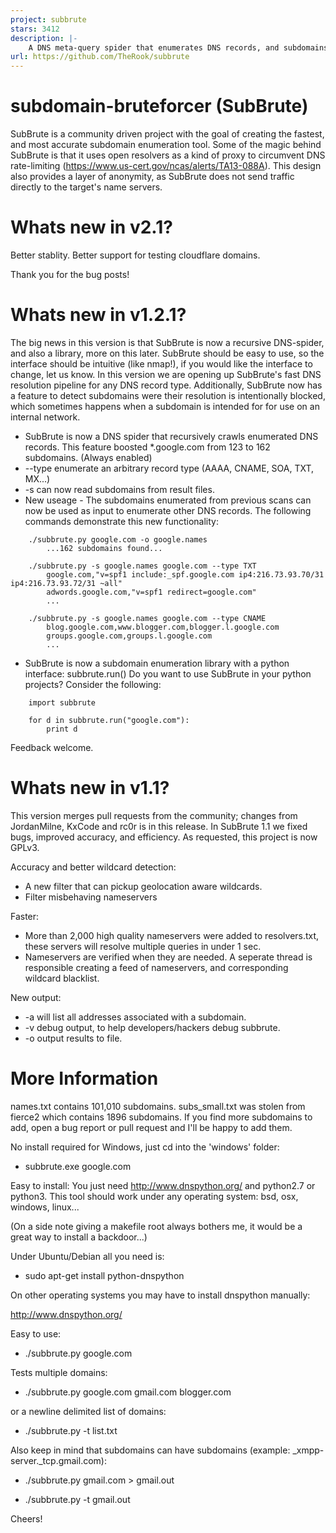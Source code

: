 ```yaml
---
project: subbrute
stars: 3412
description: |-
    A DNS meta-query spider that enumerates DNS records, and subdomains.
url: https://github.com/TheRook/subbrute
---
```



subdomain-bruteforcer (SubBrute)
=====================
SubBrute is a community driven project with the goal of creating the fastest, and most accurate subdomain enumeration tool.  Some of the magic behind SubBrute is that it uses open resolvers as a kind of proxy to circumvent DNS rate-limiting (https://www.us-cert.gov/ncas/alerts/TA13-088A).  This design also provides a layer of anonymity, as SubBrute does not send traffic directly to the target's name servers.

Whats new in v2.1?
=====================
Better stablity. Better support for testing cloudflare domains.

Thank you for the bug posts!


Whats new in v1.2.1?
=====================
The big news in this version is that SubBrute is now a recursive DNS-spider, and also a library,  more on this later. SubBrute should be easy to use, so the interface should be intuitive (like nmap!), if you would like the interface to change,  let us know.  In this version we are opening up SubBrute's fast DNS resolution pipeline for any DNS record type. Additionally, SubBrute now has a feature to detect subdomains were their resolution is intentionally blocked, which sometimes happens when a subdomain is intended for for use on an internal network.
- SubBrute is now a DNS spider that recursively crawls enumerated DNS records. This feature boosted *.google.com from 123 to 162 subdomains. (Always enabled)
- --type enumerate an arbitrary record type (AAAA, CNAME, SOA, TXT, MX...)
- -s can now read subdomains from result files.
- New useage -  The subdomains enumerated from previous scans can now be used as input to enumerate other DNS records.  The following commands demonstrate this new functionality:
```
	./subbrute.py google.com -o google.names
		...162 subdomains found...

	./subbrute.py -s google.names google.com --type TXT
		google.com,"v=spf1 include:_spf.google.com ip4:216.73.93.70/31 ip4:216.73.93.72/31 ~all"
		adwords.google.com,"v=spf1 redirect=google.com"
		...

	./subbrute.py -s google.names google.com --type CNAME
		blog.google.com,www.blogger.com,blogger.l.google.com
		groups.google.com,groups.l.google.com
		...
```
- SubBrute is now a subdomain enumeration library with a python interface: subbrute.run()
Do you want to use SubBrute in your python projects? Consider the following:
```
	import subbrute

	for d in subbrute.run("google.com"):
		print d 
```
Feedback welcome.

Whats new in v1.1?
=====================
This version merges pull requests from the community; changes from JordanMilne, KxCode and rc0r is in this release.  In SubBrute 1.1 we fixed bugs, improved  accuracy, and efficiency.  As requested, this project is now GPLv3.

Accuracy and better wildcard detection:
 - A new filter that can pickup geolocation aware wildcards.
 - Filter misbehaving nameservers

Faster:
 - More than 2,000 high quality nameservers were added to resolvers.txt,  these servers will resolve multiple queries in under 1 sec.
 - Nameservers are verified when they are needed.  A seperate thread is responsible creating a feed of nameservers, and corresponding wildcard blacklist.

New output:
- -a will list all addresses associated with a subdomain.
- -v debug output,  to help developers/hackers debug subbrute.
- -o output results to file.

More Information
=====================

names.txt contains 101,010 subdomains.  subs_small.txt was stolen from fierce2 which contains 1896 subdomains.   If you find more subdomains to add,  open a bug report or pull request and I'll be happy to add them.

No install required for Windows,  just cd into the 'windows' folder:

 - subbrute.exe google.com

Easy to install:
You just need http://www.dnspython.org/ and python2.7 or python3.  This tool should work under any operating system:  bsd, osx, windows, linux...

(On a side note giving a makefile root always bothers me,  it would be a great way to install a backdoor...)

Under Ubuntu/Debian all you need is:

 - sudo apt-get install python-dnspython

On other operating systems you may have to install dnspython manually:

http://www.dnspython.org/ 

Easy to use:

 - ./subbrute.py google.com

Tests multiple domains:
 - ./subbrute.py google.com gmail.com blogger.com

or a newline delimited list of domains:
 - ./subbrute.py -t list.txt

Also keep in mind that subdomains can have subdomains (example: _xmpp-server._tcp.gmail.com):

 - ./subbrute.py gmail.com > gmail.out

 - ./subbrute.py -t gmail.out

Cheers!
